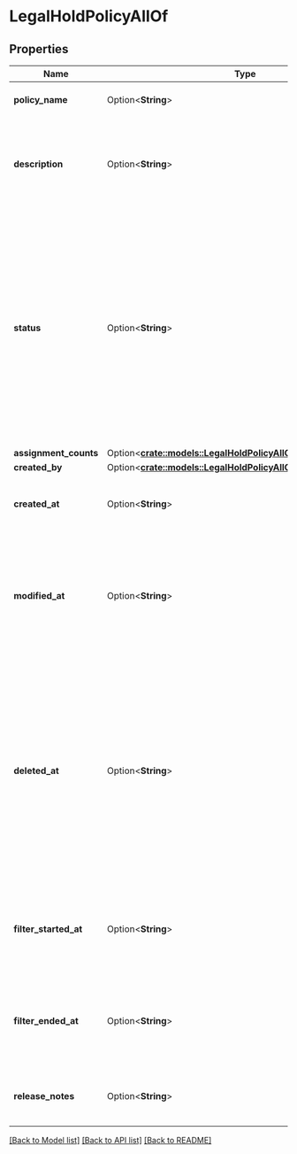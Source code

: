 # LegalHoldPolicyAllOf

## Properties

Name | Type | Description | Notes
------------ | ------------- | ------------- | -------------
**policy_name** | Option<**String**> | Name of the legal hold policy. | [optional]
**description** | Option<**String**> | Description of the legal hold policy. Optional property with a 500 character limit. | [optional]
**status** | Option<**String**> | * 'active' - the policy is not in a transition state * 'applying' - that the policy is in the process of   being applied * 'releasing' - that the process is in the process   of being released * 'released' - the policy is no longer active | [optional]
**assignment_counts** | Option<[**crate::models::LegalHoldPolicyAllOfAssignmentCounts**](LegalHoldPolicy_allOf_assignment_counts.md)> |  | [optional]
**created_by** | Option<[**crate::models::LegalHoldPolicyAllOfCreatedBy**](LegalHoldPolicy_allOf_created_by.md)> |  | [optional]
**created_at** | Option<**String**> | When the legal hold policy object was created | [optional]
**modified_at** | Option<**String**> | When the legal hold policy object was modified. Does not update when assignments are added or removed. | [optional]
**deleted_at** | Option<**String**> | When the policy release request was sent. (Because it can take time for a policy to fully delete, this isn't quite the same time that the policy is fully deleted).  If `null`, the policy was not deleted. | [optional]
**filter_started_at** | Option<**String**> | User-specified, optional date filter applies to Custodian assignments only | [optional]
**filter_ended_at** | Option<**String**> | User-specified, optional date filter applies to Custodian assignments only | [optional]
**release_notes** | Option<**String**> | Optional notes about why the policy was created. | [optional]

[[Back to Model list]](../README.md#documentation-for-models) [[Back to API list]](../README.md#documentation-for-api-endpoints) [[Back to README]](../README.md)


